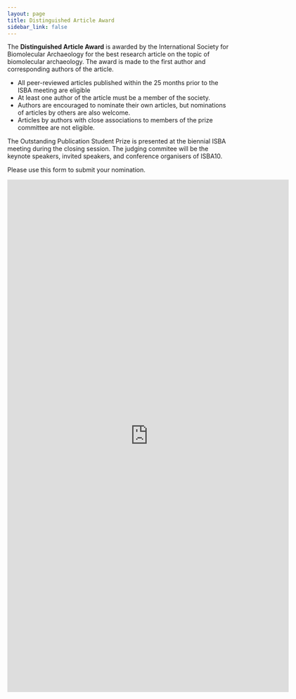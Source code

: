```yaml
---
layout: page
title: Distinguished Article Award
sidebar_link: false
---
```


The <b>Distinguished Article Award</b> is awarded by the International Society for Biomolecular Archaeology for the best
research article on the topic of biomolecular archaeology. The award is made to the first author and corresponding authors of the article.

- All peer-reviewed articles published within the 25 months prior to the ISBA meeting are eligible
- At least one author of the article must be a member of the society.
- Authors are encouraged to nominate their own articles, but nominations of articles by others are also welcome.
- Articles by authors with close associations to members of the prize committee are not eligible.

The Outstanding Publication Student Prize is presented at the biennial ISBA meeting during the closing session. The judging commitee will be the keynote speakers, invited speakers, and conference organisers of ISBA10.

Please use this form to submit your nomination.

<iframe src="https://docs.google.com/forms/d/e/1FAIpQLSfWYggKVSKq-7Qz73dSxg2fcVbQOqtIvfmzcOE3N9b5eDdYrg/viewform?embedded=true" width="640" height="1166" frameborder="0" marginheight="0" marginwidth="0">Loading…</iframe>
